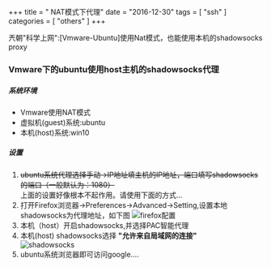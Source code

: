 +++
title = " NAT模式下代理"
date = "2016-12-30"
tags = [ "ssh" ]
categories = [ "others" ]
+++

兲朝"科学上网":[Vmware-Ubuntu]使用Nat模式，也能使用本机的shadowsocks proxy
<!--more-->
### Vmware下的ubuntu使用host主机的shadowsocks代理

##### 系统环境

* Vmware使用NAT模式 
* 虚拟机(guest)系统:ubuntu
* 本机(host)系统:win10

##### 设置

1. ~~ubuntu系统代理选择手动->IP地址填主机的IP地址，端口填写shadowsocks的端口（一般默认为：1080）~~  
上面的设置好像根本不起作用。请使用下面的方式...
2. 打开Firefox浏览器->Preferences->Advanced->Setting,设置本地shadowsocks为代理地址，如下图
![firefox配置](../../pictures/QQ20170224232636.png "请开启")
3. 本机（host）开启shadowsocks,并选择PAC智能代理
4. 本机(host) shadowsocks选择 **"允许来自局域网的连接"**  
![shadowsocks](../../pictures/QQ20161231200256.png "请开启")
5. ubuntu系统浏览器即可访问google....

